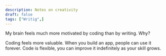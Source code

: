 ```yaml
---
description: Notes on creativity
draft: false
tags: ["Writig",]
---
```


My brain feels much more motivated by coding than by writing. Why?

Coding feels more valuable. When you build an app, people can use it forever.
Code is flexible, you can improve it indefinitely as your skill grows.
